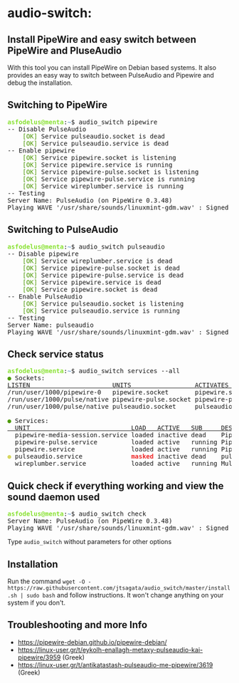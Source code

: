 # audio-switch:
## Install PipeWire and easy switch between PipeWire and PluseAudio 

With this tool you can install PipeWire on Debian based systems. It also provides an easy way to switch between PulseAudio and Pipewire and debug the installation.

## Switching to PipeWire

<pre><font color="#8AE234"><b>asfodelus@menta</b></font>:<font color="#729FCF"><b>~</b></font>$ audio_switch pipewire
-- Disable PulseAudio
    <font color="#4E9A06">[OK]</font> Service pulseaudio.socket is dead
    <font color="#4E9A06">[OK]</font> Service pulseaudio.service is dead
-- Enable pipewire
    <font color="#4E9A06">[OK]</font> Service pipewire.socket is listening
    <font color="#4E9A06">[OK]</font> Service pipewire.service is running
    <font color="#4E9A06">[OK]</font> Service pipewire-pulse.socket is listening
    <font color="#4E9A06">[OK]</font> Service pipewire-pulse.service is running
    <font color="#4E9A06">[OK]</font> Service wireplumber.service is running
-- Testing    
Server Name: PulseAudio (on PipeWire 0.3.48)
Playing WAVE &apos;/usr/share/sounds/linuxmint-gdm.wav&apos; : Signed 16 bit Little Endian, Rate 22050 Hz, Mono
</pre>

## Switching to PulseAudio
<pre><font color="#8AE234"><b>asfodelus@menta</b></font>:<font color="#729FCF"><b>~</b></font>$ audio_switch pulseaudio
-- Disable pipewire
    <font color="#4E9A06">[OK]</font> Service wireplumber.service is dead
    <font color="#4E9A06">[OK]</font> Service pipewire-pulse.socket is dead
    <font color="#4E9A06">[OK]</font> Service pipewire-pulse.service is dead
    <font color="#4E9A06">[OK]</font> Service pipewire.service is dead
    <font color="#4E9A06">[OK]</font> Service pipewire.socket is dead
-- Enable PulseAudio
    <font color="#4E9A06">[OK]</font> Service pulseaudio.socket is listening
    <font color="#4E9A06">[OK]</font> Service pulseaudio.service is running
-- Testing
Server Name: pulseaudio
Playing WAVE &apos;/usr/share/sounds/linuxmint-gdm.wav&apos; : Signed 16 bit Little Endian, Rate 22050 Hz, Mon</pre>

## Check service status
<pre><font color="#8AE234"><b>asfodelus@menta</b></font>:<font color="#729FCF"><b>~</b></font>$ audio_switch services --all
<font color="#4E9A06">●</font> Sockets:
<u style="text-decoration-style:single">LISTEN                      UNITS                 ACTIVATES             </u>
/run/user/1000/pipewire-0   pipewire.socket       pipewire.service      
/run/user/1000/pulse/native pipewire-pulse.socket pipewire-pulse.service
/run/user/1000/pulse/native pulseaudio.socket     pulseaudio.service    

<font color="#4E9A06">●</font> Services:
<u style="text-decoration-style:single">  UNIT                           LOAD   ACTIVE   SUB     DESCRIPTION                       </u>
  pipewire-media-session.service loaded inactive dead    PipeWire Media Session Manager    
  pipewire-pulse.service         loaded active   running PipeWire PulseAudio               
  pipewire.service               loaded active   running PipeWire Multimedia Service       
<font color="#D7D75F"><b>●</b></font> pulseaudio.service             <font color="#EF2929"><b>masked</b></font> inactive dead    pulseaudio.service                
  wireplumber.service            loaded active   running Multimedia Service Session Manager
</pre>

## Quick check if everything working and view the sound daemon used
<pre><font color="#8AE234"><b>asfodelus@menta</b></font>:<font color="#729FCF"><b>~</b></font>$ audio_switch check
Server Name: PulseAudio (on PipeWire 0.3.48)
Playing WAVE &apos;/usr/share/sounds/linuxmint-gdm.wav&apos; : Signed 16 bit Little Endian, Rate 22050 Hz, Mono</pre>

Type `audio_switch` without parameters for other options

## Installation
Run the command 
`wget -O - https://raw.githubusercontent.com/jtsagata/audio_switch/master/install.sh | sudo bash`
and follow instructions. It won't change anything on your system if you don't. 

## Troubleshooting and more Info

* https://pipewire-debian.github.io/pipewire-debian/
* https://linux-user.gr/t/eykolh-enallagh-metaxy-pulseaudio-kai-pipewire/3959 (Greek)
* https://linux-user.gr/t/antikatastash-pulseaudio-me-pipewire/3619 (Greek)
